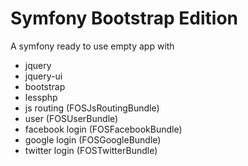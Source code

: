 Symfony Bootstrap Edition
========================

A symfony ready to use empty app with
- jquery
- jquery-ui
- bootstrap
- lessphp
- js routing (FOSJsRoutingBundle)
- user (FOSUserBundle)
- facebook login (FOSFacebookBundle)
- google login (FOSGoogleBundle)
- twitter login (FOSTwitterBundle)
